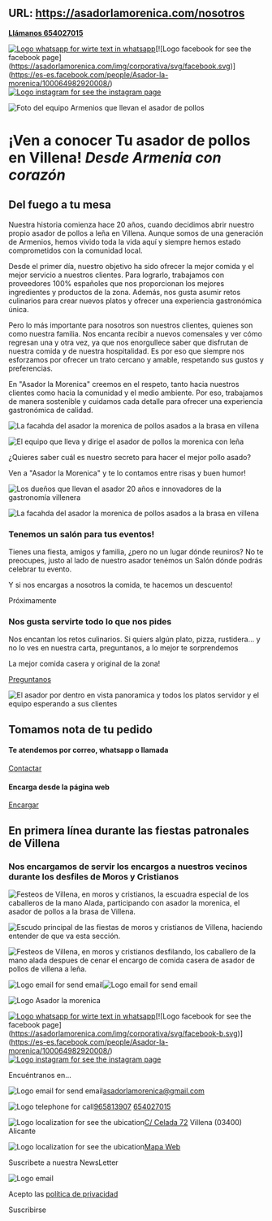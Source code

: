 URL: https://asadorlamorenica.com/nosotros
---
[**Llámanos 654027015**](tel:+34654027015)

[![Logo whatsapp for wirte text in whatsapp](https://asadorlamorenica.com/img/corporativa/svg/whatsapp.svg)](https://wa.me/34654027015?text=Hola!%20Me%20gustar%C3%ADa%20encargar...)[![Logo facebook for see the facebook page](https://asadorlamorenica.com/img/corporativa/svg/facebook.svg)](https://es-es.facebook.com/people/Asador-la-morenica/100064982920008/)[![Logo instagram for see the instagram page](https://asadorlamorenica.com/img/corporativa/svg/instagram.svg)](https://www.instagram.com/asadolamorenica/?hl=es)

![Foto del equipo Armenios que llevan el asador de pollos](https://asadorlamorenica.com/img/corporativa/maxtor/nosotros/el_equipo.jpg)

# ¡Ven a conocer Tu asador de pollos en Villena!  _Desde Armenia con corazón_

## Del fuego a tu mesa

Nuestra historia comienza hace 20 años, cuando decidimos abrir nuestro propio asador de pollos a
leña en
Villena.
Aunque somos de una generación de Armenios, hemos vivido toda la vida aquí y siempre hemos
estado comprometidos con la comunidad local.

Desde el primer día, nuestro objetivo ha sido ofrecer la mejor comida y el mejor servicio a
nuestros clientes. Para lograrlo, trabajamos con proveedores 100% españoles que nos proporcionan
los mejores ingredientes y productos de la zona. Además, nos gusta asumir retos culinarios para
crear nuevos platos y ofrecer una experiencia gastronómica única.

Pero lo más importante para nosotros son nuestros clientes, quienes son como nuestra familia. Nos
encanta recibir a nuevos comensales y ver cómo regresan una y otra vez, ya que nos enorgullece
saber que disfrutan de nuestra comida y de nuestra hospitalidad. Es por eso que siempre nos
esforzamos por ofrecer un trato cercano y amable, respetando sus gustos y preferencias.

En "Asador la Morenica" creemos en el respeto, tanto hacia nuestros clientes como hacia la
comunidad y el medio ambiente. Por eso, trabajamos de manera sostenible y cuidamos cada detalle
para ofrecer una experiencia gastronómica de calidad.

![La facahda del asador la morenica de pollos asados a la brasa en villena](https://asadorlamorenica.com/img/corporativa/maxtor/nosotros/la_fachada.jpg)

![El equipo que lleva y dirige el asador de pollos la morenica con leña](https://asadorlamorenica.com/img/corporativa/maxtor/nosotros/el_equipo.jpg)

¿Quieres saber cuál es nuestro secreto para hacer el mejor pollo asado?

Ven a "Asador la Morenica" y te lo contamos entre risas y buen humor!

![Los dueños que llevan el asador 20 años e innovadores de la gastronomía villenera](https://asadorlamorenica.com/img/corporativa/maxtor/nosotros/los_duenyos.jpg)

![La facahda del asador la morenica de pollos asados a la brasa en villena](https://asadorlamorenica.com/img/corporativa/maxtor/nosotros/la_fachada.jpg)

### Tenemos un salón para tus eventos!

Tienes una fiesta, amigos y familia, ¿pero no un lugar dónde reuniros? No te preocupes, justo al lado de nuestro asador
tenémos un Salón dónde podrás celebrar tu evento.


Y si nos encargas a nosotros la comida, te hacemos un descuento!


Próximamente

### Nos gusta servirte todo lo que nos pides

Nos encantan los retos culinarios. Si quiers algún plato, pizza, rustidera... y no lo ves en nuestra carta, preguntanos, a lo mejor te sorprendemos


La mejor comida casera y original de la zona!


[Preguntanos](https://asadorlamorenica.com/contacto)

![El asador por dentro en vista panoramica y todos los platos servidor y el equipo esperando a sus clientes](https://asadorlamorenica.com/img/corporativa/maxtor/nosotros/nuestro_asador.jpg)

## Tomamos nota de tu pedido

#### Te atendemos por correo, whatsapp o llamada

[Contactar](https://asadorlamorenica.com/contacto)

#### Encarga desde la página web

[Encargar](https://asadorlamorenica.com/encargar)

## En primera línea durante las fiestas patronales de Villena

### Nos encargamos de servir los encargos a nuestros vecinos durante los desfiles de Moros y Cristianos

![Festeos de Villena, en moros y cristianos, la escuadra especial de los caballeros de la mano Alada, participando con asador la morenica, el asador de pollos a la brasa de Villena.](https://asadorlamorenica.com/img/festeros/caballerosAlada.jpg)

![Escudo principal de las fiestas de moros y cristianos de Villena, haciendo entender de que va esta sección.](https://asadorlamorenica.com/img/festeros/escudo-junta-central.png)

![Festeos de Villena, en moros y cristianos desfilando, los caballero de la mano alada despues de cenar el encargo de comida casera de asador de pollos de villena a leña.](https://asadorlamorenica.com/img/festeros/caballerosAladosDesfilando.jpg)

![Logo email for send email](https://asadorlamorenica.com/img/corporativa/svg/black-arrow.svg)![Logo email for send email](https://asadorlamorenica.com/img/corporativa/svg/red-arrow.svg)

![Logo Asador la morenica](https://asadorlamorenica.com/img/corporativa/logo-blanco.png)

[![Logo whatsapp for wirte text in whatsapp](https://asadorlamorenica.com/img/corporativa/svg/whatsapp-b.svg)](https://wa.me/34654027015?text=Hola!%20Me%20gustar%C3%ADa%20encargar...)[![Logo facebook for see the facebook page](https://asadorlamorenica.com/img/corporativa/svg/facebook-b.svg)](https://es-es.facebook.com/people/Asador-la-morenica/100064982920008/)[![Logo instagram for see the instagram page](https://asadorlamorenica.com/img/corporativa/svg/instagram-b.svg)](https://www.instagram.com/asadolamorenica/?hl=es)

Encuéntranos en...

![Logo email for send email](https://asadorlamorenica.com/img/corporativa/svg/email.svg)[asadorlamorenica@gmail.com](mailto:asadorlamorenica@gmail.com)

![Logo telephone for call](https://asadorlamorenica.com/img/corporativa/svg/telephone.svg)[965813907](tel:+34965813907) [654027015](tel:+34654027015)

![Logo localization for see the ubication](https://asadorlamorenica.com/img/corporativa/svg/localization.svg)[C/ Celada 72](https://www.google.com/maps/place/Asador+La+Morenica/@38.6418875,-0.8675394,15z/data=!4m6!3m5!1s0xd63df787f80d8db:0xed55f40214e65573!8m2!3d38.6418875!4d-0.8675394!16s%2Fg%2F11b7cjsx_8) Villena (03400) Alicante

![Logo localization for see the ubication](https://asadorlamorenica.com/img/corporativa/svg/map.svg)[Mapa Web](https://asadorlamorenica.com/mapa-web)

Suscribete a nuestra NewsLetter

![Logo email](https://asadorlamorenica.com/img/corporativa/svg/mail.svg)

Acepto las [política de privacidad](https://asadorlamorenica.com/politicas-privacidad)

Suscribirse